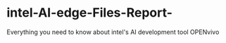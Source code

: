 # intel-AI-edge-Files-Report-
Everything you need to know about intel's AI development tool OPENvivo

